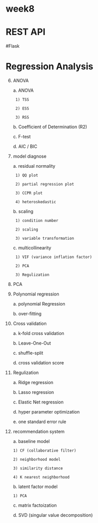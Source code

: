 # week8

# REST API

#Flask

# Regression Analysis

6. ANOVA

    a. ANOVA

        1) TSS

        2) ESS

        3) RSS

    b. Coefficient of Determination (R2)

    c. F-test

    d. AIC / BIC

7. model diagnose

    a. residual normality

        1) QQ plot

        2) partial regression plot

        3) CCPR plot

        4) heteroskedastic


    b. scaling

        1) condition number

        2) scaling

        3) variable transformation

    c. multicollinearity

        1) VIF (variance inflation factor)

        2) PCA

        3) Regulization

8. PCA


9. Polynomial regression

    a. polynomial Regression

    b. over-fitting

10. Cross validation

    a. k-fold cross validation

    b. Leave-One-Out

    c. shuffle-split

    d. cross validation score

11. Regulization

    a. Ridge regression

    b. Lasso regression

    c. Elastic Net regression

    d. hyper parameter optimization

    e. one standard error rule


12. recommendation system

    a. baseline model

        1) CF (collaborative filter)

        2) neighborhood model

        3) similarity distance

        4) K nearest neighborhood

    b. latent factor model

        1) PCA

    c. matrix factoization

    d. SVD (singular value decomposition)

